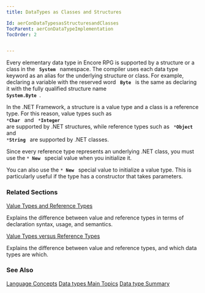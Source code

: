 ```yaml
---
title: DataTypes as Classes and Structures

Id: aerConDataTypesasStructuresandClasses
TocParent: aerConDataTypeImplementation
TocOrder: 2


---
```


Every elementary data type in Encore RPG is supported by a structure or a class in the <code> **System** </code> namespace. The compiler uses each data type keyword as an alias for the underlying structure or class. For example, declaring a variable with the reserved word <code> **Byte** </code> is the same as declaring it with the fully qualified structure name <code> **System.Byte** </code>. 

In the .NET Framework, a structure is a value type and a class is a reference type. For this reason, value types such as <code> ***Char** </code> and <code> ***Integer** </code> are supported by .NET structures, while reference types such as <code> ***Object** </code> and <code> ***String** </code> are supported by .NET classes. 

Since every reference type represents an underlying .NET class, you must use the <code>* **New** </code> special value when you initialize it. 

You can also use the <code>* **New** </code> special value to initialize a value type. This is particularly useful if the type has a constructor that takes parameters. 

### Related Sections

[Value Types and Reference Types](aerConValuesTypesandReferenceTypes.html)

Explains the difference between value and reference types in terms of
                declaration syntax, usage, and semantics.


[Value Types versus Reference Types](aerConValueTypesvsReferenceTypes.html)

Explains the difference between value and reference types, and which data
                types 	are which.


### See Also
[Language Concepts](aerConLanguageConceptsMain.html)
[Data types Main Topics](aerLrfDataTypesMain.html)
[Data type Summary](Data_type_summary.html) 
